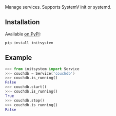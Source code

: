 Manage services.
Supports SystemV init or systemd.

## Installation

Available [on PyPI](https://pypi.org/project/initsystem):

```
pip install initsystem
```

## Example

```python
>>> from initsystem import Service
>>> couchdb = Service('couchdb')
>>> couchdb.is_running()
False
>>> couchdb.start()
>>> couchdb.is_running()
True
>>> couchdb.stop()
>>> couchdb.is_running()
False
```
